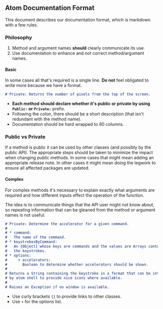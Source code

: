 ## Atom Documentation Format

This document describes our documentation format, which is markdown with
a few rules.

### Philosophy

1. Method and argument names **should** clearly communicate its use.
1. Use documentation to enhance and not correct method/argument names.

#### Basic

In some cases all that's required is a single line. **Do not** feel
obligated to write more because we have a format.

```markdown
# Private: Returns the number of pixels from the top of the screen.
```

* **Each method should declare whether it's public or private by using `Public:`
or `Private:`** prefix.
* Following the colon, there should be a short description (that isn't redundant with the
method name).
* Documentation should be hard wrapped to 80 columns.

### Public vs Private

If a method is public it can be used by other classes (and possibly by
the public API). The appropriate steps should be taken to minimize the impact
when changing public methods. In some cases that might mean adding an
appropriate release note. In other cases it might mean doing the legwork to
ensure all affected packages are updated.

#### Complex

For complex methods it's necessary to explain exactly what arguments
are required and how different inputs effect the operation of the
function.

The idea is to communicate things that the API user might not know about,
so repeating information that can be gleaned from the method or argument names
is not useful.

```markdown
# Private: Determine the accelerator for a given command.
#
# * command:
#   The name of the command.
# * keystrokesByCommand:
#   An {Object} whose keys are commands and the values are Arrays containing
#   the keystrokes.
# * options:
#     + accelerators:
#       Boolean to determine whether accelerators should be shown.
#
# Returns a String containing the keystroke in a format that can be interpreted
# by atom shell to provide nice icons where available.
#
# Raises an Exception if no window is available.
```

* Use curly brackets `{}` to provide links to other classes.
* Use `+` for the options list.
